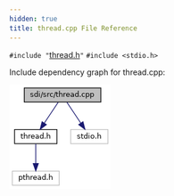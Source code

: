 ```yaml
---
hidden: true
title: thread.cpp File Reference
---
```


`#include "`<a href="thread_8h_source.md">thread.h</a>`"`
`#include <stdio.h>`

Include dependency graph for thread.cpp:

![](thread_8cpp__incl.png)
